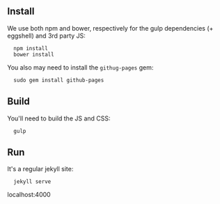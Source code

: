  ## Install

  We use both npm and bower, respectively for the gulp dependencies (+ eggshell) and 3rd party JS:

      npm install
      bower install

  You also may need to install the `githug-pages` gem:

      sudo gem install github-pages

  ## Build

  You'll need to build the JS and CSS:

      gulp

  ## Run

  It's a regular jekyll site:

      jekyll serve

  localhost:4000